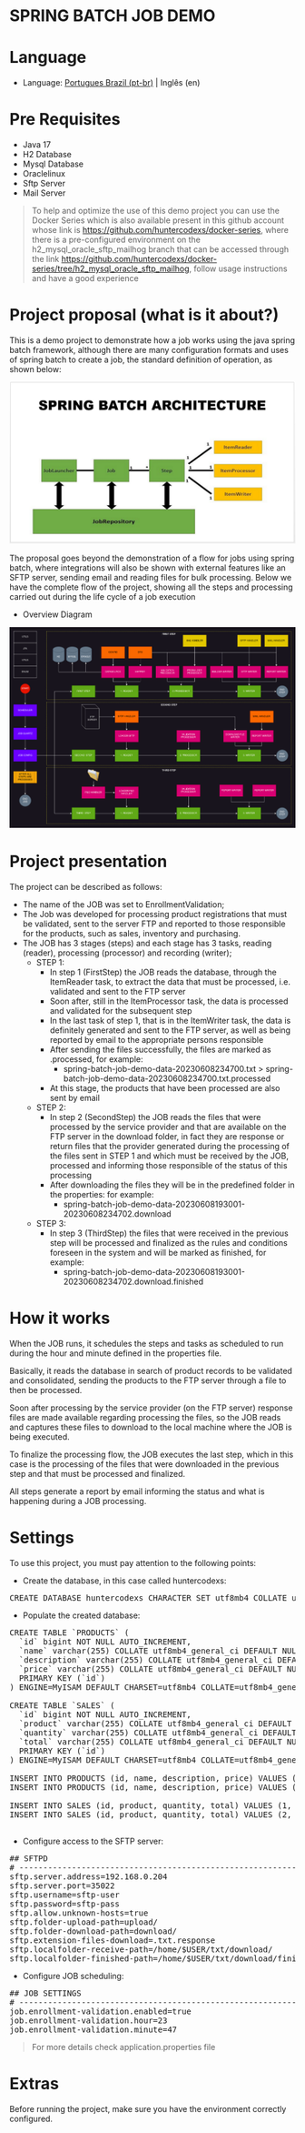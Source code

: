 
# SPRING BATCH JOB DEMO

# Language

- Language: <a href="README.md">Portugues Brazil (pt-br)</a>  |  Inglês (en)

# Pre Requisites

- Java 17
- H2 Database
- Mysql Database
- Oraclelinux
- Sftp Server
- Mail Server

> To help and optimize the use of this demo project you can use the Docker Series which is also available
> present in this github account whose link is https://github.com/huntercodexs/docker-series, where there is a
> pre-configured environment on the h2_mysql_oracle_sftp_mailhog branch that can be accessed through the link
> https://github.com/huntercodexs/docker-series/tree/h2_mysql_oracle_sftp_mailhog, follow usage instructions
> and have a good experience

# Project proposal (what is it about?)

This is a demo project to demonstrate how a job works using the java spring batch framework, although there are many
configuration formats and uses of spring batch to create a job, the standard definition of
operation, as shown below:

![spring-batch-default.png](data/midias/spring-batch-default.png)

The proposal goes beyond the demonstration of a flow for jobs using spring batch, where integrations will also be shown
with external features like an SFTP server, sending email and reading files for bulk processing. Below
we have the complete flow of the project, showing all the steps and processing carried out during the life cycle of a
job execution

- Overview Diagram

![job-flow-structure-overview.png](data/midias/job-flow-structure-overview-V2.png)

# Project presentation

The project can be described as follows:

- The name of the JOB was set to EnrollmentValidation;
- The Job was developed for processing product registrations that must be validated, sent to the server
  FTP and reported to those responsible for the products, such as sales, inventory and purchasing.
- The JOB has 3 stages (steps) and each stage has 3 tasks, reading (reader), processing (processor) and recording (writer);
    - STEP 1:
        - In step 1 (FirstStep) the JOB reads the database, through the ItemReader task, to extract the data that
          must be processed, i.e. validated and sent to the FTP server
        - Soon after, still in the ItemProcessor task, the data is processed and validated for the subsequent step
        - In the last task of step 1, that is in the ItemWriter task, the data is definitely generated and sent to the
          FTP server, as well as being reported by email to the appropriate persons responsible
        - After sending the files successfully, the files are marked as .processed, for example:
            - spring-batch-job-demo-data-20230608234700.txt > spring-batch-job-demo-data-20230608234700.txt.processed
        - At this stage, the products that have been processed are also sent by email
    - STEP 2:
        - In step 2 (SecondStep) the JOB reads the files that were processed by the service provider and that
          are available on the FTP server in the download folder, in fact they are response or return files that the provider
          generated during the processing of the files sent in STEP 1 and which must be received by the JOB, processed and
          informing those responsible of the status of this processing
        - After downloading the files they will be in the predefined folder in the properties: for example:
            - spring-batch-job-demo-data-20230608193001-20230608234702.download
    - STEP 3:
        - In step 3 (ThirdStep) the files that were received in the previous step will be processed and finalized as
          the rules and conditions foreseen in the system and will be marked as finished, for example:
            - spring-batch-job-demo-data-20230608193001-20230608234702.download.finished

# How it works

When the JOB runs, it schedules the steps and tasks as scheduled to run during the hour and
minute defined in the properties file.

Basically, it reads the database in search of product records to be validated and consolidated,
sending the products to the FTP server through a file to then be processed.

Soon after processing by the service provider (on the FTP server) response files are made available regarding
processing the files, so the JOB reads and captures these files to download to the local machine
where the JOB is being executed.

To finalize the processing flow, the JOB executes the last step, which in this case is the processing of the files that
were downloaded in the previous step and that must be processed and finalized.

All steps generate a report by email informing the status and what is happening during a JOB processing.

# Settings

To use this project, you must pay attention to the following points:

- Create the database, in this case called huntercodexs:

<pre>
CREATE DATABASE huntercodexs CHARACTER SET utf8mb4 COLLATE utf8mb4_general_ci;
</pre>

- Populate the created database:

<pre>
CREATE TABLE `PRODUCTS` (
  `id` bigint NOT NULL AUTO_INCREMENT,
  `name` varchar(255) COLLATE utf8mb4_general_ci DEFAULT NULL,
  `description` varchar(255) COLLATE utf8mb4_general_ci DEFAULT NULL,
  `price` varchar(255) COLLATE utf8mb4_general_ci DEFAULT NULL,
  PRIMARY KEY (`id`)
) ENGINE=MyISAM DEFAULT CHARSET=utf8mb4 COLLATE=utf8mb4_general_ci;

CREATE TABLE `SALES` (
  `id` bigint NOT NULL AUTO_INCREMENT,
  `product` varchar(255) COLLATE utf8mb4_general_ci DEFAULT NULL,
  `quantity` varchar(255) COLLATE utf8mb4_general_ci DEFAULT NULL,
  `total` varchar(255) COLLATE utf8mb4_general_ci DEFAULT NULL,
  PRIMARY KEY (`id`)
) ENGINE=MyISAM DEFAULT CHARSET=utf8mb4 COLLATE=utf8mb4_general_ci;

INSERT INTO PRODUCTS (id, name, description, price) VALUES (1, 'Plastic Bags', 'Plastic bags to shopping', '40,00');
INSERT INTO PRODUCTS (id, name, description, price) VALUES (2, 'Wallet Plan', 'Money Wallet', '20,00');

INSERT INTO SALES (id, product, quantity, total) VALUES (1, 'Plastic Bags', '3', '120,00');
INSERT INTO SALES (id, product, quantity, total) VALUES (2, 'Wallet Plan', '2', '80,00');

</pre>

- Configure access to the SFTP server:

<pre>
## SFTPD
# -------------------------------------------------------------------------------------------------------------------
sftp.server.address=192.168.0.204
sftp.server.port=35022
sftp.username=sftp-user
sftp.password=sftp-pass
sftp.allow.unknown-hosts=true
sftp.folder-upload-path=upload/
sftp.folder-download-path=download/
sftp.extension-files-download=.txt.response
sftp.localfolder-receive-path=/home/$USER/txt/download/
sftp.localfolder-finished-path=/home/$USER/txt/download/finished/
</pre>

- Configure JOB scheduling:

<pre>
## JOB SETTINGS
# -------------------------------------------------------------------------------------------------------------------
job.enrollment-validation.enabled=true
job.enrollment-validation.hour=23
job.enrollment-validation.minute=47
</pre>

> For more details check application.properties file

# Extras

Before running the project, make sure you have the environment correctly configured.
